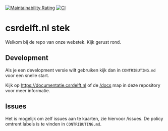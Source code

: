[![Maintainability Rating](https://sonarcloud.io/api/project_badges/measure?project=csrdelft_csrdelft.nl&metric=sqale_rating)](https://sonarcloud.io/dashboard?id=csrdelft_csrdelft.nl)
[![CI](https://github.com/csrdelft/csrdelft.nl/workflows/CI/badge.svg)](https://github.com/csrdelft/csrdelft.nl/actions?query=workflow%3ACI)

# csrdelft.nl stek

Welkom bij de repo van onze webstek. Kijk gerust rond.

## Development

Als je een development versie wilt gebruiken kijk dan in `CONTRIBUTING.md` voor een snelle start.

Kijk op https://documentatie.csrdelft.nl of de [/docs](./docs/index.md) map in deze repository voor meer informatie.

## Issues

Het is mogelijk om zelf issues aan te kaarten, zie hiervoor /issues. De policy omtrent labels is te vinden in `CONTRIBUTING.md`.
